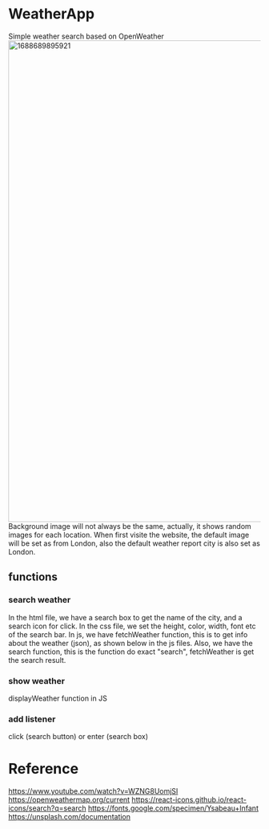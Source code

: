 # WeatherApp
Simple weather search based on OpenWeather
<img width="960" alt="1688689895921" src="https://github.com/KarenYu729/WeatherApp/assets/97644710/7530b59f-7976-4b5b-aae9-5606029a5a1c">
Background image will not always be the same, actually, it shows random images for each location. When first visite the website, the default image will be set as from London, also the default weather report city is also set as London. 

## functions
### search weather 
In the html file, we have a search box to get the name of the city, and a search icon for click.
In the css file, we set the height, color, width, font etc of the search bar.
In js, we have fetchWeather function, this is to get info about the weather (json), as shown below in the js files.
Also, we have the search function, this is the function do exact "search", fetchWeather is get the search result.
### show weather
displayWeather function in JS
### add listener
click (search button) or enter (search box)

# Reference
<a>https://www.youtube.com/watch?v=WZNG8UomjSI</a>
<a>https://openweathermap.org/current</a>
<a>https://react-icons.github.io/react-icons/search?q=search</a>
<a>https://fonts.google.com/specimen/Ysabeau+Infant</a>
<a>https://unsplash.com/documentation</a>
